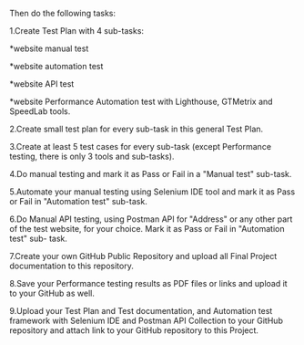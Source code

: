 Then do the following tasks:

1.Create Test Plan with 4 sub-tasks:

*website manual test

*website automation test

*website API test

*website Performance Automation test with Lighthouse, GTMetrix and SpeedLab tools.

2.Create small test plan for every sub-task in this general Test Plan.

3.Create at least 5 test cases for every sub-task (except Performance testing, there is only 3 tools and sub-tasks).

4.Do manual testing and mark it as Pass or Fail in a "Manual test" sub-task.

5.Automate your manual testing using Selenium IDE tool and mark it as Pass or Fail in "Automation test" sub-task.

6.Do Manual API testing, using Postman API for "Address" or any other part of the test website, for your choice. Mark it as Pass or Fail in  "Automation test" sub-  task.

7.Create your own GitHub Public Repository and upload all Final Project documentation to this repository.

8.Save your Performance testing results as PDF files or links and upload it to your GitHub as well.

9.Upload your Test Plan and Test documentation, and Automation test framework with Selenium IDE and Postman API Collection to your  GitHub repository and attach link to your GitHub repository to this Project.
